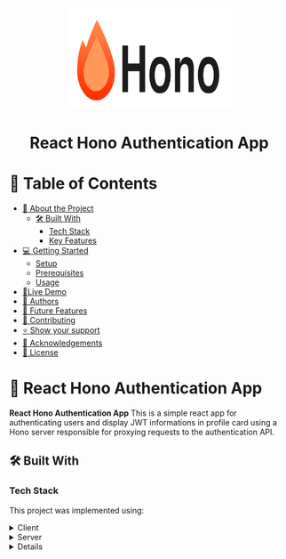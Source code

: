 <a name="readme-top"></a>

<div align="center">
    <img src='./public/images/hono-title.png' width =300 height=185 alt='App Logo'/>
  <h1><b>React Hono Authentication App</b></h1>
</div>

<!-- TABLE OF CONTENTS -->

# 📗 Table of Contents

- [📖 About the Project](#about-project)
  - [🛠 Built With](#built-with)
    - [Tech Stack](#tech-stack)
    - [Key Features](#key-features)
- [💻 Getting Started](#getting-started)
  - [Setup](#setup)
  - [Prerequisites](#prerequisites)
  - [Usage](#usage)
- [🚀Live Demo](#livedemo)
- [👥 Authors](#authors)
- [🔭 Future Features](#future-features)
- [🤝 Contributing](#contributing)
- [⭐️ Show your support](#support)
- [🙏 Acknowledgements](#acknowledgements)
- [📝 License](#license)

# 📖 React Hono Authentication App <a name="about-project"></a>

**React Hono Authentication App** This is a simple react app for authenticating users and display JWT informations in profile card using a Hono server responsible for proxying requests to the authentication API.


## 🛠 Built With <a name="built-with"></a>

### Tech Stack <a name="tech-stack"></a>

This project was implemented using:

<details>
  <summary>Client</summary>
  <ul>
    <li><a href="https://nextjs.org/">Next.js</a></li>
  </ul>
</details>

<details>
  <summary>Server</summary>
  <ul>
    <li><a href="https://hono.dev/">Hono</a></li>
  </ul>
</details>

<details>

### Key Features <a name="key-features"></a>

- **Authentication with Hono server**
- **Manage Global state with Redux**
- **Display profile from JWT response data**
- **Logout**

<p align="right">(<a href="#readme-top">back to top</a>)</p>

## 💻 Getting Started <a name="getting-started"></a>

To get a local copy up and running, follow these steps:

### Prerequisites

In order to run this project you need to have installed:

- [ ] You’ll need to have Nodejs on your machine.

Optionally, in order to modify this project you should to have installed:

- [ ] Git.

- [ ] Code editor like: [Visual Studio code](https://code.visualstudio.com/), or others...

### Setup

To clone this repository to your desired folder:

```console
git clone https://github.com/chiztechnology/react-hono-authentication-app.git
```

- Access the cloned directory with:

```console
cd react-hono-authentication-app
```

- Open it with your favorite code editor.

### Usage


In order to launch the app, it's mandatory to install the node dependencies then run the project

first install the dependencies
```console
npm install
```

then run the development server:

```bash
npm run dev
# or
yarn dev
# or
pnpm dev
# or
bun dev
```

Open [http://localhost:3000](http://localhost:3000) with your browser to see the result.


<p align="right">(<a href="#readme-top">back to top</a>)</p>

## 🚀Live Demo <a name="livedemo"></a>

- Click [here to test the live version deployed on render](https://react-hono-authentication-app.onrender.com)

- Watch this short video presentation of [by clicking on this link](https://drive.google.com/file/d/1mGJC9CGKaB3oEqFHVQUVKbYG9SHH66N7/view?usp=sharing)

<p align="right">(<a href="#readme-top">back to top</a>)</p>

## 👥 Author <a name="authors"></a>

👤 **Israel CHIZUNGU**

- GitHub: [chiztechnology](https://github.com/chiztechnology)
- Twitter: [IsraelChizungu](https://twitter.com/IsraelChizungu)
- LinkedIn: [IsraelChizungu](https://www.linkedin.com/in/israelchizungu/)
- Portfolio: [IsraelCH](http://www.israel-portfolio.onrender.com)

<p align="right">(<a href="#readme-top">back to top</a>)</p>

## 🔭 Future Features <a name="future-features"></a>

We will implement this on the future:

- [ ] **Fix api endpoint**

<p align="right">(<a href="#readme-top">back to top</a>)</p>

## 🤝 Contributing <a name="contributing"></a>

Contributions, issues, and feature requests are welcome!

Feel free to check the [issues page](https://github.com/chiztechnology/react-hono-authentication-app/issues).

<p align="right">(<a href="#readme-top">back to top</a>)</p>

## ⭐️ Show your support <a name="support"></a>

Give a ⭐️ if you like this project!

<p align="right">(<a href="#readme-top">back to top</a>)</p>

## 🙏 Acknowledgments <a name="acknowledgements"></a>

For the open source dev communities, espacially [the TailwindCSS community](https://v1.tailwindcss.com/community) I address my gratitude

<p align="right">(<a href="#readme-top">back to top</a>)</p>

## 📝 License <a name="license"></a>

This project is [MIT](./LICENSE) licensed.

<p align="right">(<a href="#readme-top">back to top</a>)


